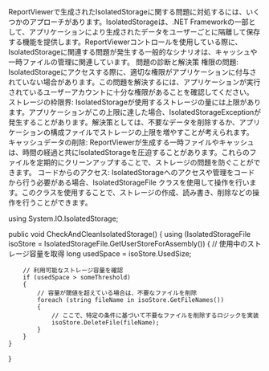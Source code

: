 ReportViewerで生成されたIsolatedStorageに関する問題に対処するには、いくつかのアプローチがあります。IsolatedStorageは、.NET Frameworkの一部として、アプリケーションにより生成されたデータをユーザーごとに隔離して保存する機能を提供します。ReportViewerコントロールを使用している際に、IsolatedStorageに関連する問題が発生する一般的なシナリオは、キャッシュや一時ファイルの管理に関連しています。
問題の診断と解決策
権限の問題: IsolatedStorageにアクセスする際に、適切な権限がアプリケーションに付与されていない場合があります。この問題を解決するには、アプリケーションが実行されているユーザーアカウントに十分な権限があることを確認してください。
ストレージの枠限界: IsolatedStorageが使用するストレージの量には上限があります。アプリケーションがこの上限に達した場合、IsolatedStorageExceptionが発生することがあります。解決策としては、不要なデータを削除するか、アプリケーションの構成ファイルでストレージの上限を増やすことが考えられます。
キャッシュデータの削除: ReportViewerが生成する一時ファイルやキャッシュは、時間の経過と共にIsolatedStorageを圧迫することがあります。これらのファイルを定期的にクリーンアップすることで、ストレージの問題を防ぐことができます。
コードからのアクセス: IsolatedStorageへのアクセスや管理をコードから行う必要がある場合、IsolatedStorageFile クラスを使用して操作を行います。このクラスを使用することで、ストレージの作成、読み書き、削除などの操作を行うことができます。







using System.IO.IsolatedStorage;

public void CheckAndCleanIsolatedStorage()
{
    using (IsolatedStorageFile isoStore = IsolatedStorageFile.GetUserStoreForAssembly())
    {
        // 使用中のストレージ容量を取得
        long usedSpace = isoStore.UsedSize;

        // 利用可能なストレージ容量を確認
        if (usedSpace > someThreshold)
        {
            // 容量が閾値を超えている場合は、不要なファイルを削除
            foreach (string fileName in isoStore.GetFileNames())
            {
                // ここで、特定の条件に基づいて不要なファイルを削除するロジックを実装
                isoStore.DeleteFile(fileName);
            }
        }
    }
}
